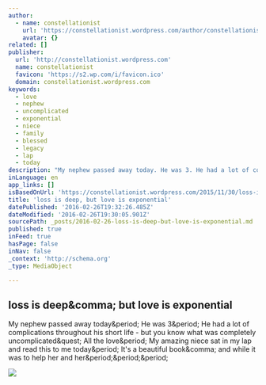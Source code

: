 ```yaml
---
author:
  - name: constellationist
    url: 'https://constellationist.wordpress.com/author/constellationist/'
    avatar: {}
related: []
publisher:
  url: 'http://constellationist.wordpress.com'
  name: constellationist
  favicon: 'https://s2.wp.com/i/favicon.ico'
  domain: constellationist.wordpress.com
keywords:
  - love
  - nephew
  - uncomplicated
  - exponential
  - niece
  - family
  - blessed
  - legacy
  - lap
  - today
description: "My nephew passed away today. He was 3. He had a lot of complications throughout his short life - but you know what was completely uncomplicated? All the love. My amazing niece sat in my lap and read this to me today. It's a beautiful book, and while it was to help her and her..."
inLanguage: en
app_links: []
isBasedOnUrl: 'https://constellationist.wordpress.com/2015/11/30/loss-is-deep-but-love-is-exponential/'
title: 'loss is deep, but love is exponential'
datePublished: '2016-02-26T19:32:26.485Z'
dateModified: '2016-02-26T19:30:05.901Z'
sourcePath: _posts/2016-02-26-loss-is-deep-but-love-is-exponential.md
published: true
inFeed: true
hasPage: false
inNav: false
_context: 'http://schema.org'
_type: MediaObject

---
```

<article style=""><h1>loss is deep&amp;comma; but love is exponential</h1><p>My nephew passed away today&amp;period; He was 3&amp;period; He had a lot of complications throughout his short life - but you know what was completely uncomplicated&amp;quest; All the love&amp;period; My amazing niece sat in my lap and read this to me today&amp;period; It's a beautiful book&amp;comma; and while it was to help her and her&amp;period;&amp;period;&amp;period;</p><img src="https://constellationist.files.wordpress.com/2015/11/51hdi2fdtzl-_sy408_bo1204203200_.jpg?w=720" /></article>